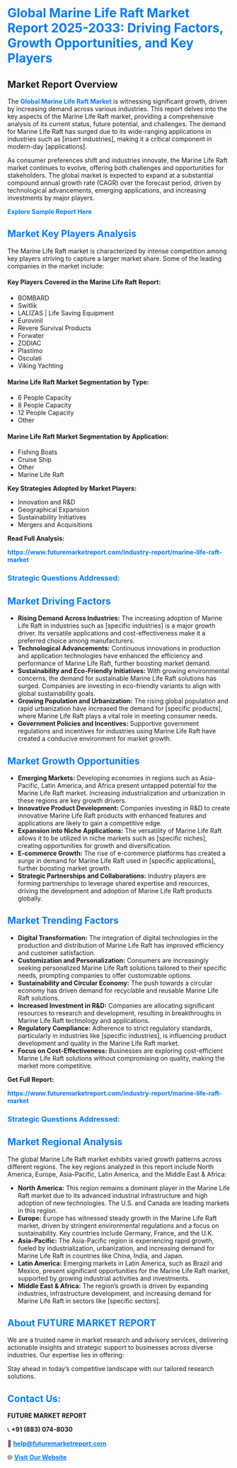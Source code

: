 <h1 style="color: #007BFF;">Global Marine Life Raft Market Report 2025-2033: Driving Factors, Growth Opportunities, and Key Players</h1>

<section id="overview">
<h2>Market Report Overview</h2>
<p>The <a href="https://www.futuremarketreport.com/industry-report/marine-life-raft-market" style="color: #007BFF; text-decoration: none;"><strong>Global Marine Life Raft Market</strong></a> is witnessing significant growth, driven by increasing demand across various industries. This report delves into the key aspects of the Marine Life Raft market, providing a comprehensive analysis of its current status, future potential, and challenges. The demand for Marine Life Raft has surged due to its wide-ranging applications in industries such as [insert industries], making it a critical component in modern-day [applications].</p>
<p>As consumer preferences shift and industries innovate, the Marine Life Raft market continues to evolve, offering both challenges and opportunities for stakeholders. The global market is expected to expand at a substantial compound annual growth rate (CAGR) over the forecast period, driven by technological advancements, emerging applications, and increasing investments by major players.</p>
</section>

<section id="overview">
<p><a href="https://www.futuremarketreport.com/request-sample/reportId=127970" style="color: #007BFF; text-decoration: none;"><strong>Explore Sample Report Here</strong></a></p>
</section>

<section id="key-players">
<h2 style="color: #007BFF;">Market Key Players Analysis</h2>
<p>The Marine Life Raft market is characterized by intense competition among key players striving to capture a larger market share. Some of the leading companies in the market include:</p>
<h4>Key Players Covered in the Marine Life Raft Report:</h4>
<ul><li>BOMBARD</li><li>Switlik</li><li>LALIZAS | Life Saving Equipment</li><li>Eurovinil</li><li>Revere Survival Products</li><li>Forwater</li><li>ZODIAC</li><li>Plastimo</li><li>Osculati</li><li>Viking Yachting</li></ul>
<h4>Marine Life Raft Market Segmentation by Type:</h4>
<ul><li>6 People Capacity</li><li>8 People Capacity</li><li>12 People Capacity</li><li>Other</li></ul>

<h4>Marine Life Raft Market Segmentation by Application:</h4>
<ul><li>Fishing Boats</li><li>Cruise Ship</li><li>Other</li><li>Marine Life Raft</li></ul>
<p><strong>Key Strategies Adopted by Market Players:</strong></p>
<ul>
<li>Innovation and R&D</li>
<li>Geographical Expansion</li>
<li>Sustainability Initiatives</li>
<li>Mergers and Acquisitions</li>
</ul>
</section>

<section>
<p><strong>Read Full Analysis: </strong></p><a href="https://www.futuremarketreport.com/industry-report/marine-life-raft-market" style="color: #007BFF; text-decoration: none;"><strong>https://www.futuremarketreport.com/industry-report/marine-life-raft-market</strong></a>
<h3 style="color: #007BFF;">Strategic Questions Addressed:</h3>
</section>

<section id="driving-factors">
<h2 style="color: #007BFF;">Market Driving Factors</h2>
<ul>
<li><strong>Rising Demand Across Industries:</strong> The increasing adoption of Marine Life Raft in industries such as [specific industries] is a major growth driver. Its versatile applications and cost-effectiveness make it a preferred choice among manufacturers.</li>
<li><strong>Technological Advancements:</strong> Continuous innovations in production and application technologies have enhanced the efficiency and performance of Marine Life Raft, further boosting market demand.</li>
<li><strong>Sustainability and Eco-Friendly Initiatives:</strong> With growing environmental concerns, the demand for sustainable Marine Life Raft solutions has surged. Companies are investing in eco-friendly variants to align with global sustainability goals.</li>
<li><strong>Growing Population and Urbanization:</strong> The rising global population and rapid urbanization have increased the demand for [specific products], where Marine Life Raft plays a vital role in meeting consumer needs.</li>
<li><strong>Government Policies and Incentives:</strong> Supportive government regulations and incentives for industries using Marine Life Raft have created a conducive environment for market growth.</li>
</ul>
</section>

<section id="growth-opportunities">
<h2 style="color: #007BFF;">Market Growth Opportunities</h2>
<ul>
<li><strong>Emerging Markets:</strong> Developing economies in regions such as Asia-Pacific, Latin America, and Africa present untapped potential for the Marine Life Raft market. Increasing industrialization and urbanization in these regions are key growth drivers.</li>
<li><strong>Innovative Product Development:</strong> Companies investing in R&D to create innovative Marine Life Raft products with enhanced features and applications are likely to gain a competitive edge.</li>
<li><strong>Expansion into Niche Applications:</strong> The versatility of Marine Life Raft allows it to be utilized in niche markets such as [specific niches], creating opportunities for growth and diversification.</li>
<li><strong>E-commerce Growth:</strong> The rise of e-commerce platforms has created a surge in demand for Marine Life Raft used in [specific applications], further boosting market growth.</li>
<li><strong>Strategic Partnerships and Collaborations:</strong> Industry players are forming partnerships to leverage shared expertise and resources, driving the development and adoption of Marine Life Raft products globally.</li>
</ul>
</section>

<section id="trending-factors">
<h2 style="color: #007BFF;">Market Trending Factors</h2>
<ul>
<li><strong>Digital Transformation:</strong> The integration of digital technologies in the production and distribution of Marine Life Raft has improved efficiency and customer satisfaction.</li>
<li><strong>Customization and Personalization:</strong> Consumers are increasingly seeking personalized Marine Life Raft solutions tailored to their specific needs, prompting companies to offer customizable options.</li>
<li><strong>Sustainability and Circular Economy:</strong> The push towards a circular economy has driven demand for recyclable and reusable Marine Life Raft solutions.</li>
<li><strong>Increased Investment in R&D:</strong> Companies are allocating significant resources to research and development, resulting in breakthroughs in Marine Life Raft technology and applications.</li>
<li><strong>Regulatory Compliance:</strong> Adherence to strict regulatory standards, particularly in industries like [specific industries], is influencing product development and quality in the Marine Life Raft market.</li>
<li><strong>Focus on Cost-Effectiveness:</strong> Businesses are exploring cost-efficient Marine Life Raft solutions without compromising on quality, making the market more competitive.</li>
</ul>
</section>

<section>
<p><strong>Get Full Report: </strong></p><a href="https://www.futuremarketreport.com/industry-report/marine-life-raft-market" style="color: #007BFF; text-decoration: none;"><strong>https://www.futuremarketreport.com/industry-report/marine-life-raft-market</strong></a>
<h3 style="color: #007BFF;">Strategic Questions Addressed:</h3>
</section>


<section id="regional-analysis">
<h2 style="color: #007BFF;">Market Regional Analysis</h2>
<p>The global Marine Life Raft market exhibits varied growth patterns across different regions. The key regions analyzed in this report include North America, Europe, Asia-Pacific, Latin America, and the Middle East & Africa:</p>
<ul>
<li><strong>North America:</strong> This region remains a dominant player in the Marine Life Raft market due to its advanced industrial infrastructure and high adoption of new technologies. The U.S. and Canada are leading markets in this region.</li>
<li><strong>Europe:</strong> Europe has witnessed steady growth in the Marine Life Raft market, driven by stringent environmental regulations and a focus on sustainability. Key countries include Germany, France, and the U.K.</li>
<li><strong>Asia-Pacific:</strong> The Asia-Pacific region is experiencing rapid growth, fueled by industrialization, urbanization, and increasing demand for Marine Life Raft in countries like China, India, and Japan.</li>
<li><strong>Latin America:</strong> Emerging markets in Latin America, such as Brazil and Mexico, present significant opportunities for the Marine Life Raft market, supported by growing industrial activities and investments.</li>
<li><strong>Middle East & Africa:</strong> The region’s growth is driven by expanding industries, infrastructure development, and increasing demand for Marine Life Raft in sectors like [specific sectors].</li>
</ul>
</section>

<footer>
<h2 style="color: #007BFF;">About FUTURE MARKET REPORT</h2>
<p>We are a trusted name in market research and advisory services, delivering actionable insights and strategic support to businesses across diverse industries. Our expertise lies in offering:</p>

<p>Stay ahead in today’s competitive landscape with our tailored research solutions.</p>

<h2 style="color: #007BFF;">Contact Us:</h2>
<p><strong>FUTURE MARKET REPORT</strong></p>
<p>📞 <strong>+91 (883) 074-8030</strong></p>
<p>📧 <strong><a href="mailto:help@futuremarketreport.com" style="color: #007BFF;">help@futuremarketreport.com</a></strong></p>
<p>🌐 <strong><a href="https://www.futuremarketreport.com/" style="color: #007BFF;">Visit Our Website</a></strong></p>
</footer>